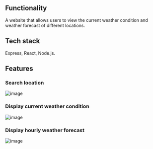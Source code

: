 ## Functionality
A website that allows users to view the current weather condition and weather forecast of different locations.

## Tech stack
Express, React, Node.js.

## Features
### Search location
![image](https://user-images.githubusercontent.com/118338730/204729692-fe91d467-9a63-41b8-9698-8ebfa032b564.png)
### Display current weather condition
![image](https://user-images.githubusercontent.com/118338730/204729778-abdae23f-afee-49c3-926f-8ce11fa28d91.png)
### Display hourly weather forecast
![image](https://user-images.githubusercontent.com/118338730/204729848-d9c8fdac-e0c9-4308-940d-364add93d753.png)
